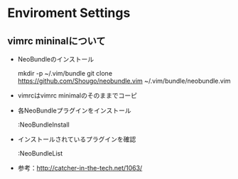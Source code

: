 # Enviroment Settings

## vimrc mininalについて

* NeoBundleのインストール

	mkdir -p ~/.vim/bundle
	git clone https://github.com/Shougo/neobundle.vim ~/.vim/bundle/neobundle.vim

* vimrcはvimrc minimalのそのままでコーピ

* 各NeoBundleプラグインをインストール

	:NeoBundleInstall

* インストールされているプラグインを確認

	:NeoBundleList

* 参考：http://catcher-in-the-tech.net/1063/
